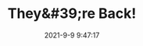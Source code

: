 ---
"title": "They&amp;#39;re Back!"
"date": "2021-9-9 9:47:17"
"feed_name": "INDUSTRYWEEK"
"feed_website": "https://www.industryweek.com/"
"feed_rss": "https://www.industryweek.com/__rss/website-scheduled-content.xml?input=%7B%22sectionAlias%22%3A%22home%22%7D"
"link": "https://www.industryweek.com/technology-and-iiot/article/21174780/theyre-back"
"file": "_posts/1-1-2021-555bf7b2c466487429f37cf1fb8662451c1d226f.md"
"accident": "0"
"drilling": "0"
---